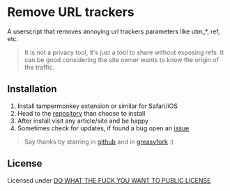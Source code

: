 # Remove URL trackers

A userscript that removes annoying url trackers parameters like utm_*, ref, etc.

> It is not a privacy tool, it's just a tool to share without exposing refs. It can be good considering the site owner wants to know the origin of the traffic.

## Installation

1. Install tampermonkey extension or similar for Safari/iOS
2. Head to the [repository](https://greasyfork.org/pt-BR/scripts/508850-remove-url-trackers) than choose to install
3. After install visit any article/site and be happy
4. Sometimes check for updates, if found a bug open an [issue](https://github.com/insign/remove-url-trackers)

> Say thanks by starring in [github](https://github.com/insign/remove-url-trackers) and
> in [greasyfork](https://greasyfork.org/pt-BR/scripts/508850-remove-url-trackers) :)

## License

Licensed under [DO WHAT THE FUCK YOU WANT TO PUBLIC LICENSE](./LICENSE)
